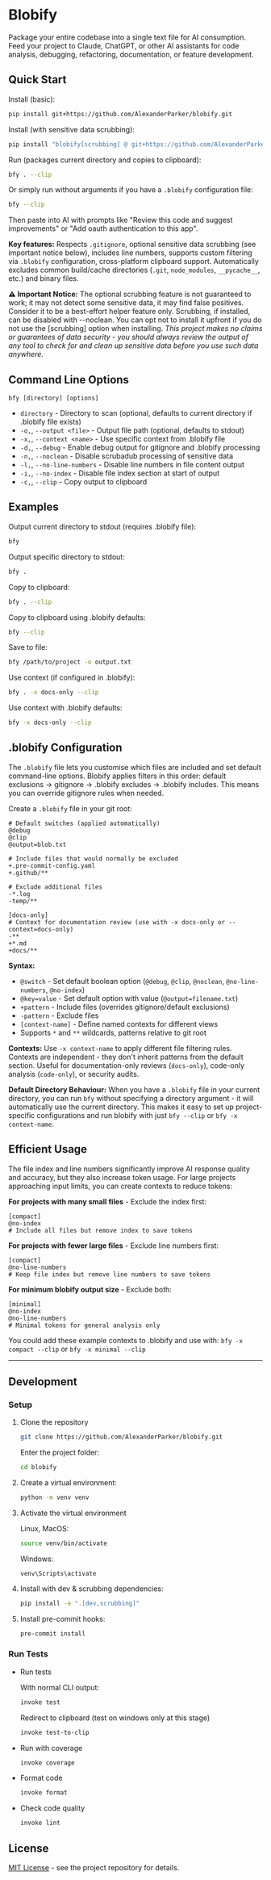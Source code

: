 # Blobify

Package your entire codebase into a single text file for AI consumption. Feed your project to Claude, ChatGPT, or other AI assistants for code analysis, debugging, refactoring, documentation, or feature development.

## Quick Start

Install (basic):

```bash
pip install git+https://github.com/AlexanderParker/blobify.git
```

Install (with sensitive data scrubbing):

```bash
pip install "blobify[scrubbing] @ git+https://github.com/AlexanderParker/blobify.git"
```

Run (packages current directory and copies to clipboard):

```bash
bfy . --clip
```

Or simply run without arguments if you have a `.blobify` configuration file:

```bash
bfy --clip
```

Then paste into AI with prompts like "Review this code and suggest improvements" or "Add oauth authentication to this app".

**Key features:** Respects `.gitignore`, optional sensitive data scrubbing (see important notice below), includes line numbers, supports custom filtering via `.blobify` configuration, cross-platform clipboard support. Automatically excludes common build/cache directories (`.git`, `node_modules`, `__pycache__`, etc.) and binary files.

**⚠️ Important Notice:** The optional scrubbing feature is not guaranteed to work; it may not detect some sensitive data, it may find false positives. Consider it to be a best-effort helper feature only. Scrubbing, if installed, can be disabled with --noclean. You can opt not to install it upfront if you do not use the [scrubbing] option when installing. *This project makes no claims or guarantees of data security - you should always review the output of any tool to check for and clean up sensitive data before you use such data anywhere.*

## Command Line Options

```
bfy [directory] [options]
```

- `directory` - Directory to scan (optional, defaults to current directory if .blobify file exists)
- `-o,`, `--output <file>` - Output file path (optional, defaults to stdout)
- `-x,`, `--context <name>` - Use specific context from .blobify file
- `-d,`, `--debug` - Enable debug output for gitignore and .blobify processing
- `-n,`, `--noclean` - Disable scrubadub processing of sensitive data
- `-l,`, `--no-line-numbers` - Disable line numbers in file content output
- `-i,`, `--no-index` - Disable file index section at start of output
- `-c,`, `--clip` - Copy output to clipboard

## Examples

Output current directory to stdout (requires .blobify file):

```bash
bfy
```

Output specific directory to stdout:

```bash
bfy .
```

Copy to clipboard:

```bash
bfy . --clip
```

Copy to clipboard using .blobify defaults:

```bash
bfy --clip
```

Save to file:

```bash
bfy /path/to/project -o output.txt
```

Use context (if configured in .blobify):

```bash
bfy . -x docs-only --clip
```

Use context with .blobify defaults:

```bash
bfy -x docs-only --clip
```

## .blobify Configuration

The `.blobify` file lets you customise which files are included and set default command-line options. Blobify applies filters in this order: default exclusions → gitignore → .blobify excludes → .blobify includes. This means you can override gitignore rules when needed.

Create a `.blobify` file in your git root:

```
# Default switches (applied automatically)
@debug
@clip
@output=blob.txt

# Include files that would normally be excluded
+.pre-commit-config.yaml
+.github/**

# Exclude additional files
-*.log
-temp/**

[docs-only]
# Context for documentation review (use with -x docs-only or --context=docs-only)
-**
+*.md
+docs/**
```

**Syntax:**

- `@switch` - Set default boolean option (`@debug`, `@clip`, `@noclean`, `@no-line-numbers`, `@no-index`)
- `@key=value` - Set default option with value (`@output=filename.txt`)
- `+pattern` - Include files (overrides gitignore/default exclusions)
- `-pattern` - Exclude files
- `[context-name]` - Define named contexts for different views
- Supports `*` and `**` wildcards, patterns relative to git root

**Contexts:** Use `-x context-name` to apply different file filtering rules. Contexts are independent - they don't inherit patterns from the default section. Useful for documentation-only reviews (`docs-only`), code-only analysis (`code-only`), or security audits.

**Default Directory Behaviour:** When you have a `.blobify` file in your current directory, you can run `bfy` without specifying a directory argument - it will automatically use the current directory. This makes it easy to set up project-specific configurations and run blobify with just `bfy --clip` or `bfy -x context-name`.

## Efficient Usage

The file index and line numbers significantly improve AI response quality and accuracy, but they also increase token usage. For large projects approaching input limits, you can create contexts to reduce tokens:

**For projects with many small files** - Exclude the index first:

```
[compact]
@no-index
# Include all files but remove index to save tokens
```

**For projects with fewer large files** - Exclude line numbers first:

```
[compact]
@no-line-numbers
# Keep file index but remove line numbers to save tokens
```

**For minimum blobify output size** - Exclude both:

```
[minimal]
@no-index
@no-line-numbers
# Minimal tokens for general analysis only
```

You could add these example contexts to .blobify and use with: `bfy -x compact --clip` or `bfy -x minimal --clip`

---

## Development

### Setup

1. Clone the repository
    ```bash
    git clone https://github.com/AlexanderParker/blobify.git
    ```
    Enter the project folder:
    ```bash
    cd blobify
    ```
2. Create a virtual environment:

    ```bash
    python -m venv venv
    ```

2. Activate the virtual environment

    Linux, MacOS:

    ```bash
    source venv/bin/activate
    ```

    Windows:

    ```
    venv\Scripts\activate
    ```

4. Install with dev & scrubbing dependencies:

    ```bash
    pip install -e ".[dev,scrubbing]"
    ```

5. Install pre-commit hooks:
    ```bash
    pre-commit install
    ```

### Run Tests

* Run tests

    With normal CLI output:
    ```bash
    invoke test
    ```

    Redirect to clipboard (test on windows only at this stage)

    ```bash
    invoke test-to-clip
    ```
* Run with coverage

    ```bash
    invoke coverage
    ```
* Format code

    ```bash
    invoke format
    ```
* Check code quality

    ```bash
    invoke lint
    ```

## License

[MIT License](LICENSE) - see the project repository for details.
